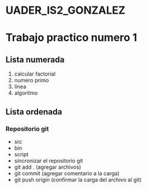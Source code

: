 # UADER_IS2_GONZALEZ

<h1>Trabajo practico numero 1 </h1>

<h2>
   <strong>Lista numerada</strong> 
</h2>

<ol>
    <li>calcular factorial</li>
    <li>numero primo</li>
    <li>linea</li>
    <li>algoritmo</li>
</ol>

<h2> Lista ordenada </h2>
<h3>Repositorio git </h3>
<ul> 
    <li>src</li>
    <li>bin</li>
    <li>script</li>
    <li>sincronizar el repositorio git </li>
    <li>git add . (agregar archivos)</li>
    <li>git commit (agregar comentario a la carga)</li>
    <li>git push origin (confirmar la carga del archivo al git)</li>
</ul>

